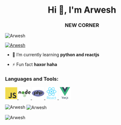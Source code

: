 <h1 align="center">Hi 👋, I'm Arwesh</h1>
<h3 align="center">NEW CORNER</h3>

<p align="left"> <img src="https://komarev.com/ghpvc/?username=Arwesh&label=Profile%20views&color=0e75b6&style=flat" alt="Arwesh" /> </p>

<p align="left"> <a href="https://github.com/ryo-ma/github-profile-trophy"><img src="https://github-profile-trophy.vercel.app/?username=Arwesh" alt="Arwesh" /></a> </p>

- 🌱 I’m currently learning **python and reactjs**

- ⚡ Fun fact **haxor haha**

<p align="left">
</p>

<h3 align="left">Languages and Tools:</h3>
<p align="left"> <a href="https://developer.mozilla.org/en-US/docs/Web/JavaScript" target="_blank" rel="noreferrer"> <img src="https://raw.githubusercontent.com/devicons/devicon/master/icons/javascript/javascript-original.svg" alt="javascript" width="40" height="40"/> </a> <a href="https://nodejs.org" target="_blank" rel="noreferrer"> <img src="https://raw.githubusercontent.com/devicons/devicon/master/icons/nodejs/nodejs-original-wordmark.svg" alt="nodejs" width="40" height="40"/> </a> <a href="https://www.php.net" target="_blank" rel="noreferrer"> <img src="https://raw.githubusercontent.com/devicons/devicon/master/icons/php/php-original.svg" alt="php" width="40" height="40"/> </a> <a href="https://reactjs.org/" target="_blank" rel="noreferrer"> <img src="https://raw.githubusercontent.com/devicons/devicon/master/icons/react/react-original-wordmark.svg" alt="react" width="40" height="40"/> </a> <a href="https://vuejs.org/" target="_blank" rel="noreferrer"> <img src="https://raw.githubusercontent.com/devicons/devicon/master/icons/vuejs/vuejs-original-wordmark.svg" alt="vuejs" width="40" height="40"/> </a> </p>

<p><img align="left" src="https://github-readme-stats.vercel.app/api/top-langs?username=Arwesh&show_icons=true&locale=en&layout=compact" alt="Arwesh" /></p>

<p>&nbsp;<img align="center" src="https://github-readme-stats.vercel.app/api?username=Arwesh&show_icons=true&locale=en" alt="Arwesh" /></p>

<p><img align="center" src="https://github-readme-streak-stats.herokuapp.com/?user=Arwesh&" alt="Arwesh" /></p>

